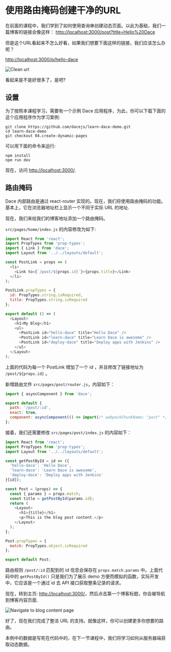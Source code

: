 # 使用路由掩码创建干净的URL

在前面的课程中，我们学到了如何使用查询串创建动态页面。以此为基础，我们一篇博客的链接会像这样： [http://localhost:3000/post?title=Hello%20Dace](http://localhost:3000/post?title=Hello%20Dace)

但是这个URL看起来不怎么好看，如果我们想要下面这样的链接，我们应该怎么办呢？

[http://localhost:3000/p/hello-dace](http://localhost:3000/p/hello-dace)

![Clean url](https://cloud.githubusercontent.com/assets/50838/24586820/b65be244-17c6-11e7-87fd-d6880152261e.png)

看起来是不是好很多了，是吧?

## 设置

为了按照本课程学习，需要有一个示例 Dace 应用程序，为此，你可以下载下面的这个应用程序作为学习案例:

```shell
git clone https://github.com/dacejs/learn-dace-demo.git
cd learn-dace-demo
git checkout 04.create-dynamic-pages
```

可以用下面的命令来运行:

```shell
npm install
npm run dev
```

现在，访问 [http://localhost:3000/](http://localhost:3000/).

## 路由掩码

Dace 内部路由是通过 react-router 实现的。现在，我们将使用路由掩码的功能。基本上，它在浏览器地址栏上显示一个不同于实际 URL 的地址.

现在，我们来给我们的博客地址添加一个路由掩码。

`src/pages/home/index.js` 的内容修改为如下:

```js
import React from 'react';
import PropTypes from 'prop-types';
import { Link } from 'dace';
import Layout from '../../layouts/default';

const PostLink = props => (
  <li>
    <Link to={`/post/${props.id}`}>{props.title}</Link>
  </li>
);

PostLink.propTypes = {
  id: PropTypes.string.isRequired,
  title: PropTypes.string.isRequired
};

export default () => (
  <Layout>
    <h1>My Blog</h1>
    <ul>
      <PostLink id="hello-dace" title="Hello Dace" />
      <PostLink id="learn-dace" title="Learn Dace is awesome" />
      <PostLink id="deploy-dace" title="Deploy apps with Jenkins" />
    </ul>
  </Layout>
);
```

上面的代码为每一个 PostLink 增加了一个 id ，并且修改了链接地址为 `/post/${props.id}` 。

新增路由文件 `src/pages/post/router.js`，内容如下：

```js
import { asyncComponent } from 'dace';

export default {
  path: '/post/:id',
  exact: true,
  component: asyncComponent(() => import(/* webpackChunkName: "post" */'.'))
};
```

接着，我们还需要修改 `src/pages/post/index.js` 的内容如下：

```js
import React from 'react';
import PropTypes from 'prop-types';
import Layout from '../../layouts/default';

const getPostById = id => ({
  'hello-dace': 'Hello Dace',
  'learn-dace': 'Learn Dace is awesome',
  'deploy-dace': 'Deploy apps with Jenkins'
}[id]);

const Post = (props) => {
  const { params } = props.match;
  const title = getPostById(params.id);
  return (
    <Layout>
      <h1>{title}</h1>
      <p>This is the blog post content.</p>
    </Layout>
  );
};

Post.propTypes = {
  match: PropTypes.object.isRequired
};

export default Post;
```

路由规则 `/post/:id` 匹配到的 id 信息会保存在 `props.match.params` 中。上面代码中的 `getPostById()` 只是我们为了展示 demo 方便而模拟的函数，实际开发中，它应该是一个通过 id 去 API 接口获取整条记录的请求。

现在，转到主页: [http://localhost:3000/](http://localhost:3000/)，然后点击第一个博客标题，你会被导航到博客内容页面.

![Navigate to blog content page](https://cloud.githubusercontent.com/assets/50838/24586820/b65be244-17c6-11e7-87fd-d6880152261e.png)

好了，现在我们完成了整洁 URL 的支持。就像这样，你可以创建更多你想要的路由。

本例中的数据是写死在代码中的，在下一节课程中，我们将学习如何从服务器端获取动态数据。

